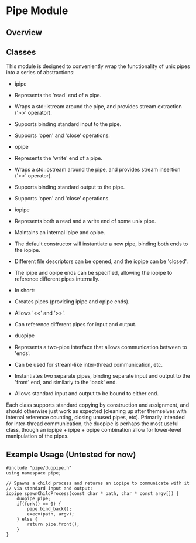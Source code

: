 Pipe Module
===========

Overview
--------

Classes
-------

This module is designed to conveniently wrap the functionality of unix pipes into a series of abstractions:

- ipipe
 - Represents the 'read' end of a pipe.
 - Wraps a std::istream around the pipe, and provides stream extraction ('>>' operator).
 - Supports binding standard input to the pipe.
 - Supports 'open' and 'close' operations.
 
- opipe
 - Represents the 'write' end of a pipe.
 - Wraps a std::ostream around the pipe, and provides stream insertion ('<<' operator).
 - Supports binding standard output to the pipe.
 - Supports 'open' and 'close' operations.
 
- iopipe
 - Represents both a read and a write end of some unix pipe.
 - Maintains an internal ipipe and opipe.
 - The default constructor will instantiate a new pipe, binding both ends to the iopipe.
 - Different file descriptors can be opened, and the iopipe can be 'closed'.
 - The ipipe and opipe ends can be specified, allowing the iopipe to reference different pipes internally.
 - In short:
  - Creates pipes (providing ipipe and opipe ends).
  - Allows '<<' and '>>'.
  - Can reference different pipes for input and output.
  
- duopipe
 - Represents a two-pipe interface that allows communication between to 'ends'.
  - Can be used for stream-like inter-thread communication, etc.
 - Instantiates two separate pipes, binding separate input and output to the 'front' end, and similarly to the 'back' end.
 - Allows standard input and output to be bound to either end.

Each class supports standard copying by construction and assignment, and should otherwise just work as expected (cleaning up after themselves with internal reference counting, closing unused pipes, etc).
Primarily intended for inter-thread communication, the duopipe is perhaps the most useful class, though an iopipe + ipipe + opipe combination allow for lower-level manipulation of the pipes.


Example Usage (Untested for now)
--------------------------------

    #include "pipe/duopipe.h"
    using namespace pipe;

    // Spawns a child process and returns an iopipe to communicate with it
	// via standard input and output:
	iopipe spawnChildProcess(const char * path, char * const argv[]) {
	    duopipe pipe;
	    if(fork() == 0) {
            pipe.bind_back();
            execv(path, argv);
        } else {
            return pipe.front();
        }
    }